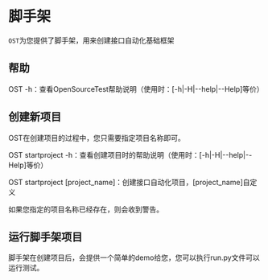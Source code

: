 # 脚手架

`OST`为您提供了脚手架，用来创建接口自动化基础框架



## 帮助

OST -h：查看OpenSourceTest帮助说明（使用时：[-h|-H|--help|--Help]等价）

## 创建新项目

OST在创建项目的过程中，您只需要指定项目名称即可。

OST startproject -h：查看创建项目时的帮助说明（使用时：[-h|-H|--help|--Help]等价）

OST startproject [project_name]：创建接口自动化项目，[project_name]自定义

如果您指定的项目名称已经存在，则会收到警告。

## 运行脚手架项目

脚手架在创建项目后，会提供一个简单的demo给您，您可以执行run.py文件可以运行测试。